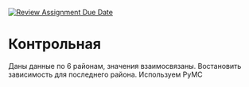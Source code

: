 [![Review Assignment Due Date](https://classroom.github.com/assets/deadline-readme-button-24ddc0f5d75046c5622901739e7c5dd533143b0c8e959d652212380cedb1ea36.svg)](https://classroom.github.com/a/GWwDoOBw)
# Контрольная

Даны данные по 6 районам, значения взаимосвязаны. Востановить зависимость для последнего района.
Используем PyMC
